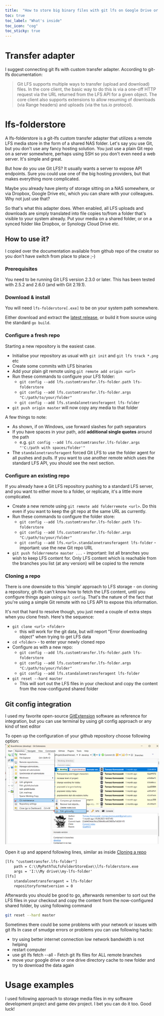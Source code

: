 ```yaml
---
title:  "How to store big binary files with git lfs on Google Drive or One Drive?"
toc: true
toc_label: "What's inside"
toc_icon: "cog"
toc_sticky: true
---
```


# Transfer adapter

I suggest connecting git lfs with custom transfer adapter.  According to git-lfs documentation:


> Git LFS supports multiple ways to transfer (upload and download) files.
> In the core client, the basic way to do this is via a one-off HTTP request via the URL returned from the LFS API for a given object. 
> The core client also supports extensions to allow resuming of downloads (via Range headers) and uploads (via the tus.io protocol).


# lfs-folderstore 

A lfs-folderstore is a git-lfs custom transfer adapter that utilizes a remote LFS media store in the form of a shared NAS folder. 
Let's say you use Git, but you don't use any fancy hosting solution. You just use a plain Git repo on a server somewhere, perhaps using SSH so you don't even need a web server. It's simple and great.

But how do you use Git LFS? It usually wants a server to expose API endpoints. Sure you could use one of the big hosting providers, but that makes everything more complicated.

Maybe you already have plenty of storage sitting on a NAS somewhere, or via Dropbox, Google Drive etc, which you can share with your colleagues. Why not just use that?

So that's what this adapter does. When enabled, all LFS uploads and downloads are simply translated into file copies to/from a folder that's visible to your system already. Put your media on a shared folder, or on a synced folder like Dropbox, or Synology Cloud Drive etc.

## How to use it?

I copied over the documentation available from github repo of the creator so you don't have switch from place to place ;-) 

### Prerequisites

You need to be running Git LFS version 2.3.0 or later. This has been tested
with 2.5.2 and 2.6.0 (and with Git 2.19.1).

### Download &amp; install

You will need `lfs-folderstore[.exe]` to be on your system path somewhere.

Either download and extract the [latest
release](https://github.com/sinbad/lfs-folderstore/releases), or build it from
source using the standard `go build`.

### Configure a fresh repo

Starting a new repository is the easiest case.

* Initialise your repository as usual with `git init` and `git lfs track *.png` etc
* Create some commits with LFS binaries
* Add your plain git remote using `git remote add origin <url>`
* Run these commands to configure your LFS folder:
  * `git config --add lfs.customtransfer.lfs-folder.path lfs-folderstore`
  * `git config --add lfs.customtransfer.lfs-folder.args "C:/path/to/your/folder"`
  * `git config --add lfs.standalonetransferagent lfs-folder`
* `git push origin master` will now copy any media to that folder

A few things to note:

* As shown, if on Windows, use forward slashes for path separators
* If you have spaces in your path, add **additional single quotes** around the path
    * e.g. `git config --add lfs.customtransfer.lfs-folder.args "'C:/path with spaces/folder'"`
* The `standalonetransferagent` forced Git LFS to use the folder agent for all
  pushes and pulls. If you want to use another remote which uses the standard
  LFS API, you should see the next section.

### Configure an existing repo

If you already have a Git LFS repository pushing to a standard LFS server, and
you want to either move to a folder, or replicate, it's a little more complicated.

* Create a new remote using `git remote add folderremote <url>`. Do this even if you want to keep the git repo at the same URL as currently.
* Run these commands to configure the folder store:
  * `git config --add lfs.customtransfer.lfs-folder.path lfs-folderstore`
  * `git config --add lfs.customtransfer.lfs-folder.args "C:/path/to/your/folder"`
  * `git config --add lfs.<url>.standalonetransferagent lfs-folder` - important: use the new Git repo URL
* `git push folderremote master ...` - important: list all branches you wish to keep LFS content for. Only LFS content which is reachable from the branches you list (at any version) will be copied to the remote

### Cloning a repo

There is one downside to this 'simple' approach to LFS storage - on cloning a
repository, git-lfs can't know how to fetch the LFS content, until you configure
things again using `git config`. That's the nature of the fact that you're using
a simple Git remote with no LFS API to expose this information.

It's not that hard to resolve though, you just need a couple of extra steps
when you clone fresh. Here's the sequence:

* `git clone <url> <folder>`
    * this will work for the git data, but will report "Error downloading object" when trying to get LFS data
* `cd <folder>` - to enter your newly cloned repo
* Configure as with a new repo:
  * `git config --add lfs.customtransfer.lfs-folder.path lfs-folderstore`
  * `git config --add lfs.customtransfer.lfs-folder.args "C:/path/to/your/folder"`
  * `git config --add lfs.standalonetransferagent lfs-folder`
* `git reset --hard master`
  * This will sort out the LFS files in your checkout and copy the content from the now-configured shared folder

## Git config integration

I used my favorite open-source [GitExtension](https://git-extensions-documentation.readthedocs.io/) software as reference for integration, but you can use terminal by using git config approach
or any kind of text editor

To open up the configuration of your github repository choose following option:
![gitExtensions1!](/assets/images/posts-images/integration_gitextension.png "open configuration")

Open it up and append following lines, similar as inside [Cloning a repo](#cloning-a-repo)

```
[lfs "customtransfer.lfs-folder"]
    path = C:\\MyPathToLfsFolderStoreExe\\lfs-folderstore.exe
    args = 'I:\\My drive\\my-lfs-folder'
[lfs]
    standalonetransferagent = lfs-folder
    repositoryformatversion = 0
```

Afterwards you should be good to go, afterwards remember to sort out the LFS files in your checkout and copy the content from the now-configured shared folder, by using following command 
```bash
git reset --hard master
```

Sometimes there could be some problems with your network or issues with git lfs 
In case of smudge errors or problems you can use following hacks:
- try using better internet connection low network bandwidth is not helping
- restart computer
- use git lfs fetch --all - Fetch git lfs files for ALL remote branches
- move your google drive or one drive directory cache to new folder and try to download the data again

# Usage examples

I used following approach to storage media files in my software development project and game dev project. 
I bet you can do it too. Good luck!